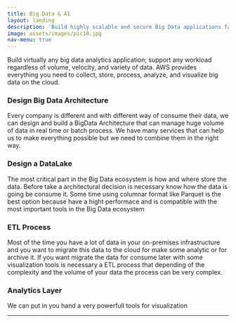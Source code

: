 ```yaml
---
title: Big Data & AI
layout: landing
description: 'Build highly scalable and secure Big Data applications fast. No hardware to procure, no infrastructure to maintain.'
image: assets/images/pic10.jpg
nav-menu: true
---
```


<!-- Main -->
<div id="main">

<!-- One -->
<section id="one">
	<div class="inner">

<!-- Content -->
<p>Build virtually any big data analytics application; support any workload regardless of volume, velocity, and variety of data. AWS provides everything you need to collect, store, process, analyze, and visualize big data on the cloud.</p>
<div class="row">
	<div class="6u 12u$(small)">
		<h3>Design Big Data Architecture</h3>
		<p>Every company is different and with different way of consume their data, we can design and build a BigData Architecture that can manage huge volume of data in real time or batch process. We have many services that can help us to make everything possible but we need to combine them in the right way.</p>
	</div>
	<div class="6u$ 12u$(small)">
		<h3>Design a DataLake</h3>
		<p>The most critical part in the Big Data ecosystem is how and where store the data. Before take a architectural decision is necessary know how the data is going be consume it. Some time using columnar format like Parquet is the best option because have a hight performace and is compatible with the most important tools in the Big Data ecosystem</p>
	</div>
	<!-- Break -->
	<div class="6u 12u$(small)">
		<h3>ETL Process</h3>
		<p>Most of the time you have a lot of data in your on-premises infrastructure and you want to migrate this data to the cloud for make some analytic or for archive it. If you want migrate the data for consume later with some visualization tools is necessary a ETL process that depending of the complexity and the volume of your data the process can be very complex.</p>
	</div>
	<div class="6u 12u$(small)">
		<h3>Analytics Layer</h3>
		<p>We can put in you hand a very powerfull tools for visualization</p>
	</div>
</div>

<hr class="major" />

</div>

